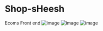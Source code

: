 # Shop-sHeesh
Ecoms Front end
![image](https://github.com/user-attachments/assets/3ecdea97-8c3f-4dff-ab1e-9c20c0cb04a7)
![image](https://github.com/user-attachments/assets/38c5b5e7-d75e-4d34-803c-dd843894b7ed)
![image](https://github.com/user-attachments/assets/1707cc2b-1771-4385-a1b9-1d38643ae851)
